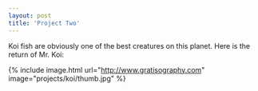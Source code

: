 ```yaml
---
layout: post
title: 'Project Two'
---
```


Koi fish are obviously one of the best creatures on this planet. Here is the return of Mr. Koi:

{% include image.html url="http://www.gratisography.com" image="projects/koi/thumb.jpg" %}
